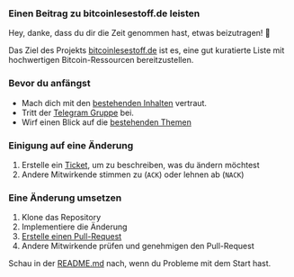 ### Einen Beitrag zu bitcoinlesestoff.de leisten

Hey, danke, dass du dir die Zeit genommen hast, etwas beizutragen! 🎉

Das Ziel des Projekts [bitcoinlesestoff.de](https://bitcoinlesestoff.de)
ist es, eine gut kuratierte Liste mit hochwertigen Bitcoin-Ressourcen bereitzustellen.

### Bevor du anfängst

* Mach dich mit den [bestehenden Inhalten](https://bitcoinlesestoff.de) vertraut.
* Tritt der [Telegram Gruppe](https://t.me/BitcoinRessourcenDe) bei.
* Wirf einen Blick auf die [bestehenden Themen](https://github.com/bitcoin-lesestoff/bitcoin-lesestoff.github.io/issues)

### Einigung auf eine Änderung

1. Erstelle ein [Ticket]([https://github.com/bitcoin-resources/bitcoin-resources.github.io/issues](https://github.com/bitcoin-lesestoff/bitcoin-lesestoff.github.io/issues)), um zu beschreiben, was du ändern möchtest
2. Andere Mitwirkende stimmen zu (`ACK`) oder lehnen ab (`NACK`)

### Eine Änderung umsetzen

1. Klone das Repository
2. Implementiere die Änderung
3. [Erstelle einen Pull-Request](https://github.com/bitcoin-lesestoff/bitcoin-lesestoff.github.io/pulls)
4. Andere Mitwirkende prüfen und genehmigen den Pull-Request

Schau in der [README.md](https://github.com/bitcoin-lesestoff/bitcoin-lesestoff.github.io/blob/master/README.md) nach, wenn du Probleme mit dem Start hast.
